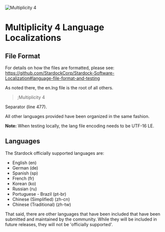 ![Multiplicity 4](https://www.stardock.com/press/software/multiplicity/images/logos/Multiplicity4_256_icon.png)

# Multiplicity 4 Language Localizations
## File Format
For details on how the files are formatted, please see:
https://github.com/StardockCorp/Stardock-Software-Localization#language-file-format-and-testing

As noted there, the en.lng file is the root of all others.  

> ;Multiplicity 4

Separator (line 477).

All other languages provided have been organized in the same fashion. 

**Note:** When testing locally, the lang file encoding needs to be UTF-16 LE.

## Languages
The Stardock officially supported languages are:
-   English (en) 
-   German (de)
-   Spanish (sp)
-   French (fr)
-   Korean (ko)
-   Russian (ru)
-   Portuguese - Brazil (pt-br)
-   Chinese (Simplified) (zh-cn)
-   Chinese (Traditional) (zh-tw)

That said, there are other languages that have been included that have been submitted and maintained by the community.  While they will be included in future releases, they will not be 'officially supported'.
